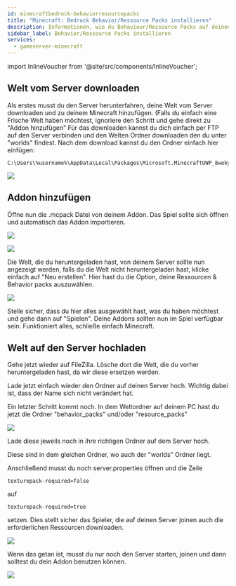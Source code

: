 ```yaml
---
id: minecraftbedrock-behaviorresourcepacks
title: "Minecraft: Bedrock Behavior/Ressource Packs installieren"
description: Informationen, wie du Behaviour/Ressource Packs auf deinen Minecraft Bedrock Server von ZAP-Hosting installieren kannst - ZAP-Hosting.com Dokumentation
sidebar_label: Behavior/Ressource Packs installieren
services:
  - gameserver-minecraft
---
```


import InlineVoucher from '@site/src/components/InlineVoucher';

<InlineVoucher />

## Welt vom Server downloaden

Als erstes musst du den Server herunterfahren, deine Welt vom Server downloaden und zu deinem Minecraft hinzufügen.
(Falls du einfach eine Frische Welt haben möchtest, ignoriere den Schritt und gehe direkt zu "Addon hinzufügen"
Für das downloaden kannst du dich einfach per FTP auf den Server verbinden und den Welten Ordner downloaden den du unter "worlds" findest.
Nach dem download kannst du den Ordner einfach hier einfügen:

```
C:\Users\%username%\AppData\Local\Packages\Microsoft.MinecraftUWP_8wekyb3d8bbwe\LocalState\games\com.mojang\minecraftWorlds
```

![](https://screensaver01.zap-hosting.com/index.php/s/NzTt3KAAYE75q5c/preview)

## Addon hinzufügen
Öffne nun die .mcpack Datei von deinem Addon. Das Spiel sollte sich öffnen und automatisch das Addon importieren.

![](https://screensaver01.zap-hosting.com/index.php/s/sqArcir3gsEmi5c/preview)

![](https://screensaver01.zap-hosting.com/index.php/s/fkZBGKf3obsEkPk/preview)

Die Welt, die du heruntergeladen hast, von deinem Server sollte nun angezeigt werden, falls du die Welt nicht heruntergeladen hast, klicke einfach auf "Neu erstellen". Hier hast du die Option, deine Ressourcen & Behavior packs auszuwählen.

![](https://screensaver01.zap-hosting.com/index.php/s/SzDbFoJQK37okye/preview)

Stelle sicher, dass du hier alles ausgewählt hast, was du haben möchtest und gehe dann auf "Spielen".
Deine Addons sollten nun im Spiel verfügbar sein. Funktioniert alles, schließe einfach Minecraft.

## Welt auf den Server hochladen

Gehe jetzt wieder auf FileZilla. Lösche dort die Welt, die du vorher heruntergeladen hast, da wir diese ersetzen werden.

Lade jetzt einfach wieder den Ordner auf deinen Server hoch. Wichtig dabei ist, dass der Name sich nicht verändert hat.

Ein letzter Schritt kommt noch. In dem Weltordner auf deinem PC hast du jetzt die Ordner "behavior_packs" und/oder "resource_packs"

![](https://screensaver01.zap-hosting.com/index.php/s/yxCQswKxbGMXCqC/preview)

Lade diese jeweils noch in ihre richtigen Ordner auf dem Server hoch.

Diese sind in dem gleichen Ordner, wo auch der "worlds" Ordner liegt.

Anschließend musst du noch server.properties öffnen und die Zeile

```
texturepack-required=false
```

auf

```
texturepack-required=true
```

setzen. Dies stellt sicher das Spieler, die auf deinen Server joinen auch die erforderlichen Ressourcen downloaden.

![](https://screensaver01.zap-hosting.com/index.php/s/5DWLKKkPgSJSFsE/preview)

Wenn das getan ist, musst du nur noch den Server starten, joinen und dann solltest du dein Addon benutzen können.

![](https://screensaver01.zap-hosting.com/index.php/s/R8FtE4MSB9RognC/preview)
